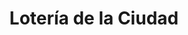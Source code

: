 ---
title: "Lotería de la Ciudad"
url: /ciudad-autonoma-de-buenos-aires/loteria-de-la-ciudad-avenida-triunvirato-3/
shop: Lotterie
---